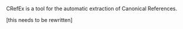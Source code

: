 CRefEx is a tool for the automatic extraction of Canonical References.

[this needs to be rewritten]